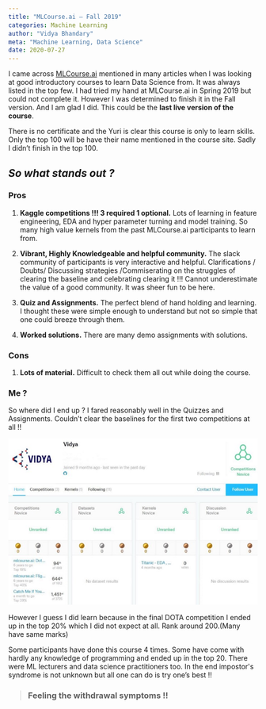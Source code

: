 ```yaml
---
title: "MLCourse.ai — Fall 2019"
categories: Machine Learning
author: "Vidya Bhandary"
meta: "Machine Learning, Data Science"
date: 2020-07-27
---
```


I came across [MLCourse.ai](https://mlcourse.ai) mentioned in many articles when I was looking at good introductory courses to learn Data Science from. 
It was always listed in the top few. I had tried my hand at MLCourse.ai in Spring 2019 but could not complete it. 
However I was determined to finish it in the Fall version. And I am glad I did. This could be the **last live version of the course**.

There is no certificate and the Yuri is clear this course is only to learn skills. Only the top 100 will be have their name mentioned in the course site. 
Sadly I didn’t finish in the top 100. 

## *So what stands out ?*

### Pros
1. **Kaggle competitions !!! 3 required 1 optional.**
Lots of learning in feature engineering, EDA and hyper parameter turning and model training. So many high value kernels from the past MLCourse.ai participants to learn from.

2. **Vibrant, Highly Knowledgeable and helpful community.**
The slack community of participants is very interactive and helpful. Clarifications / Doubts/ Discussing strategies /Commiserating on the struggles of clearing the baseline and 
celebrating clearing it !!! Cannot underestimate the value of a good community. It was sheer fun to be here.

3. **Quiz and Assignments.** The perfect blend of hand holding and learning. I thought these were simple enough to understand but not so simple that one 
could breeze through them.

4. **Worked solutions.** There are many demo assignments with solutions.

### Cons

1. **Lots of material.** Difficult to check them all out while doing the course.

### **Me ?**

So where did I end up ? I fared reasonably well in the Quizzes and Assignments. Couldn’t clear the baselines for the first two competitions at all !! 

![](https://github.com/vidyabhandary/blog/blob/master/images/MLCourse.jpeg)

However I guess I did learn because in the final DOTA competition I ended up in the top 20% which 
I did not expect at all. Rank around 200.(Many have same marks)

Some participants have done this course 4 times. Some have come with hardly any knowledge of programming and ended up in the top 20. 
There were ML lecturers and data science practitioners too. 
In the end impostor's syndrome is not unknown but all one can do is try one’s best !!

> ### Feeling the withdrawal symptoms !!
